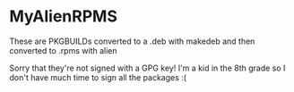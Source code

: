 # MyAlienRPMS
These are PKGBUILDs converted to a .deb with makedeb and then converted to .rpms with alien

Sorry that they're not signed with a GPG key! I'm a kid in the 8th grade so I don't have much time to sign all the packages :(
